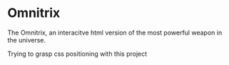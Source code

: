 # Omnitrix

The Omnitrix, an interacitve html version of the most powerful weapon in the universe. 

Trying to grasp css positioning with this project
